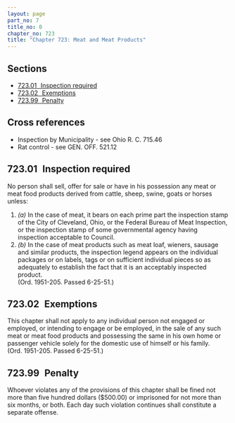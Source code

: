 ```yaml
---
layout: page
part_no: 7
title_no: 0
chapter_no: 723
title: "Chapter 723: Meat and Meat Products"
---
```


## Sections

* [723.01   Inspection required](#72301-inspection-required)
* [723.02   Exemptions](#72302-exemptions)
* [723.99   Penalty](#72399-penalty)

## Cross references

* Inspection by Municipality - see Ohio R. C. 715.46
* Rat control - see GEN. OFF. 521.12

## 723.01   Inspection required

No person shall sell, offer for sale or have in his possession any meat or
meat food products derived from cattle, sheep, swine, goats or horses unless:

1. _(a)_ In the case of meat, it bears on each prime part the inspection stamp
of the City of Cleveland, Ohio, or the Federal Bureau of Meat Inspection, or
the inspection stamp of some governmental agency having inspection acceptable
to Council.
2. _(b)_ In the case of meat products such as meat loaf, wieners, sausage and
similar products, the inspection legend appears on the individual packages or
on labels, tags or on sufficient individual pieces so as adequately to
establish the fact that it is an acceptably inspected product.  
(Ord. 1951-205. Passed 6-25-51.)

## 723.02   Exemptions

This chapter shall not apply to any individual person not engaged or
employed, or intending to engage or be employed, in the sale of any such meat
or meat food products and possessing the same in his own home or passenger
vehicle solely for the domestic use of himself or his family.  
(Ord. 1951-205. Passed 6-25-51.)

## 723.99   Penalty

Whoever violates any of the provisions of this chapter shall be fined not
more than five hundred dollars ($500.00) or imprisoned for not more than six
months, or both. Each day such violation continues shall constitute a separate
offense.
